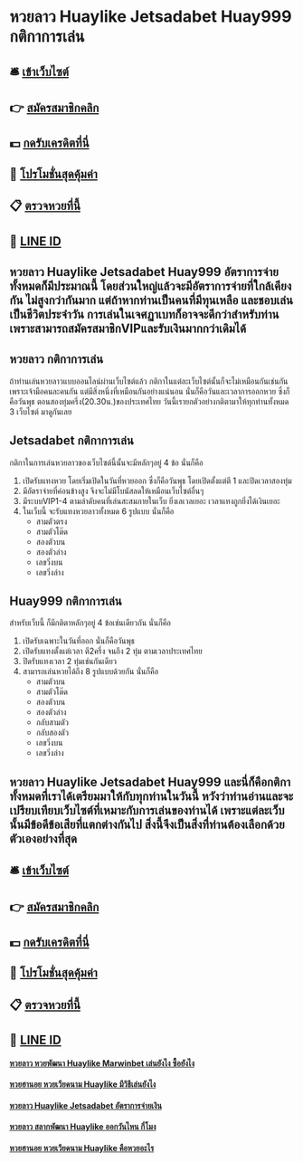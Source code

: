# หวยลาว Huaylike Jetsadabet Huay999 กติกาการเล่น

## 🛎 [เข้าเว็บไซต์](https://bit.ly/3f1LesY)
## 👉 [สมัครสมาชิกคลิก](https://bit.ly/3f1LesY)
## 💵 [กดรับเครดิตที่นี่](https://bit.ly/3Dxj56X)
## 👑 [โปรโมชั่นสุดคุ้มค่า](https://bit.ly/3Dxj56X)
## 📋 [ตรวจหวยที่นี้](https://bit.ly/3Dxj56X)
## 📱 [LINE ID](https://bit.ly/3Dxj56X)

## หวยลาว Huaylike Jetsadabet Huay999 อัตราการจ่ายทั้งหมดก็มีประมาณนี้ โดยส่วนใหญ่แล้วจะมีอัตราการจ่ายที่ใกล้เคียงกัน ไม่สูงกว่ากันมาก แต่ถ้าหากท่านเป็นคนที่มีทุนเหลือ และชอบเล่นเป็นชีวิตประจำวัน การเล่นในเจศฏาเบทก็อาจจะดีกว่าสำหรับท่าน เพราะสามารถสมัครสมาชิกVIPและรับเงินมากกว่าเดิมได้

## หวยลาว กติกาการเล่น
ถ้าท่านเล่นหวยลาวแบบออนไลน์ผ่านเว็บไซต์แล้ว กติกาในแต่ละเว็บไซต์นั้นก็จะไม่เหมือนกันเช่นกัน เพราะเจ้ามือคนละคนกัน แต่มีสิ่งหนึ่งที่เหมือนกันอย่างแน่นอน นั่นก็คือวันและเวลาการออกหวย ซึ่งก็คือวันพุธ ตอนสองทุ่มครึ่ง(20.30น.)ของประเทศไทย วันนี้เรายกตัวอย่างกติตามาให้ทุกท่านทั้งหมด 3 เว็บไซต์ มาดูกันเลย

## Jetsadabet กติกาการเล่น
กติกาในการเล่นหวยลาวของเว็บไซต์นี้นั้นจะมีหลักๆอยู่ 4 ข้อ นั่นก็คือ
1. เปิดรับแทงหวย โดยเริ่มเปิดในวันที่หวยออก ซึ่งก็คือวันพุธ โดยเปิดตั้งแต่ตี 1 และปิดเวลาสองทุ่ม
2. มีอัตราจ่ายที่ค่อนข้างสูง จึงจะไม่มีโบนัสลดให้เหมือนเว็บไซต์อื่นๆ
3. มีระบบVIP1-4 ตามลำดับคนที่เล่นสะสมภายในเว็บ ยิ่งเลเวลเยอะ เวลาแทงถูกยิ่งได้เงินเยอะ
4. ในเว็บนี้ จะรับแทงหวยลาวทั้งหมด 6 รูปแบบ นั่นก็คือ
	- สามตัวตรง
	- สามตัวโต๊ด
	- สองตัวบน
	- สองตัวล่าง
	- เลขวิ่งบน
	- เลขวิ่งล่าง

## Huay999 กติกาการเล่น
สำหรับเว็บนี้ ก็มีกติตาหลักๆอยู่ 4 ข้อเช่นเดียวกัน นั่นก็คือ
1. เปิดรับเฉพาะในวันที่ออก นั่นก็คือวันพุธ
2. เปิดรับแทงตั้งแต่เวลา ตี2ครึ่ง จนถึง 2 ทุ่ม ตามเวลาประเทศไทย
3. ปิดรับแทงเวลา 2 ทุ่มเช่นกันเดียว
4. สามารถเล่นหวยได้ถึง 8 รูปแบบด้วยกัน นั่นก็คือ
	- สามตัวบน
	- สามตัวโต๊ด
	- สองตัวบน
	- สองตัวล่าง
	- กลับสามตัว
	- กลับสองตัว
	- เลขวิ่งบน
	- เลขวิ่งล่าง

## หวยลาว Huaylike Jetsadabet Huay999 และนี่ก็คือกติกาทั้งหมดที่เราได้เตรียมมาให้กับทุกท่านในวันนี้ หวังว่าท่านอ่านและจะเปรียบเทียบเว็บไซต์ที่เหมาะกับการเล่นของท่านได้ เพราะแต่ละเว็บนั้นมีข้อดีข้อเสียที่แตกต่างกันไป สิ่งนี้จึงเป็นสิ่งที่ท่านต้องเลือกด้วยตัวเองอย่างที่สุด

## 🛎 [เข้าเว็บไซต์](https://bit.ly/3f1LesY)
## 👉 [สมัครสมาชิกคลิก](https://bit.ly/3f1LesY)
## 💵 [กดรับเครดิตที่นี่](https://bit.ly/3Dxj56X)
## 👑 [โปรโมชั่นสุดคุ้มค่า](https://bit.ly/3Dxj56X)
## 📋 [ตรวจหวยที่นี้](https://bit.ly/3Dxj56X)
## 📱 [LINE ID](https://bit.ly/3Dxj56X)

#### [หวยลาว หวยพัฒนา Huaylike Marwinbet เล่นยังไง ซื้อยังไง](https://atom.io/themes/หวยลาว%20หวยพัฒนา%20Huaylike%20Marwinbet%20เล่นยังไง%20ซื้อยังไง)
#### [หวยฮานอย หวยเวียดนาม Huaylike มีวิธีเล่นยังไง](https://atom.io/themes/หวยฮานอย%20หวยเวียดนาม%20Huaylike%20มีวิธีเล่นยังไง)
#### [หวยลาว Huaylike Jetsadabet อัตราการจ่ายเงิน](https://atom.io/themes/หวยลาว%20Huaylike%20Jetsadabet%20อัตราการจ่ายเงิน)
#### [หวยลาว สลากพัฒนา Huaylike ออกวันไหน กี่โมง](https://atom.io/themes/หวยลาว%20สลากพัฒนา%20Huaylike%20ออกวันไหน%20กี่โมง)
#### [หวยฮานอย หวยเวียดนาม Huaylike คือหวยอะไร](https://atom.io/themes/หวยฮานอย%20หวยเวียดนาม%20Huaylike%20คือหวยอะไร)